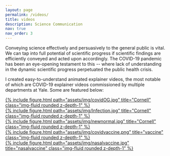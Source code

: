```yaml
---
layout: page
permalink: /videos/
title: videos
description: Science Communication
nav: true
nav_order: 3
---
```


Conveying science effectively and persuasively to the general public is vital. We can tap into full potential of scientific progress if scientific findings are efficiently conveyed and acted upon accordingly. The COVID-19 pandemic has been an eye-opening testament to this -- where lack of understanding in the dynamic scientific progress perpetuated the public health crisis.  

I created easy-to-understand animated explainer videos, the most notable of which are COVID-19 explainer videos commissioned by multiple departments at Yale. Some are featured below:


<div class="row">
      <div class="col-sm mt-3 mt-md-0">
      <a href="https://medicine.yale.edu/media-player/covid-19-an-illustrated-scientific-summary-1/">
            {% include figure.html path="assets/img/covidOG.jpg"  title="Cornell" class="img-fluid rounded z-depth-1" %}
          </a>
        </div>
<div class="col-sm mt-3 mt-md-0">
    <a href="https://medicine.yale.edu/media-player/infection-prevention-for-covid-19-an-illustrated-summary/">
        {% include figure.html path="assets/img/Infection.jpg" title="Cornell" class="img-fluid rounded z-depth-1" %}
      </a>
    </div>
<div class="col-sm mt-3 mt-md-0">
      <a href="https://medicine.yale.edu/news-article/whats-next-with-covid-19-new-normal-or-second-wave/">
      {% include figure.html path="assets/img/newnormal.jpg"  title="Cornell" class="img-fluid rounded z-depth-1" %}
      </a>
    </div>
</div>
<div class="caption">


<div class="row">
      <div class="col-sm mt-3 mt-md-0">
      <a href="https://www.youtube.com/watch?v=188EY9Q4J7U">
            {% include figure.html path="assets/img/covidvaccine.png"  title="vaccine" class="img-fluid rounded z-depth-1" %}
          </a>
        </div>
</div>
<div class="col-sm mt-3 mt-md-0">
    <a href="https://www.youtube.com/watch?v=dQ3iHCQnGUY">
        {% include figure.html path="assets/img/nasalvaccine.jpg" title="nasalvaccine" class="img-fluid rounded z-depth-1" %}
      </a>
    </div>
<div class="caption">

